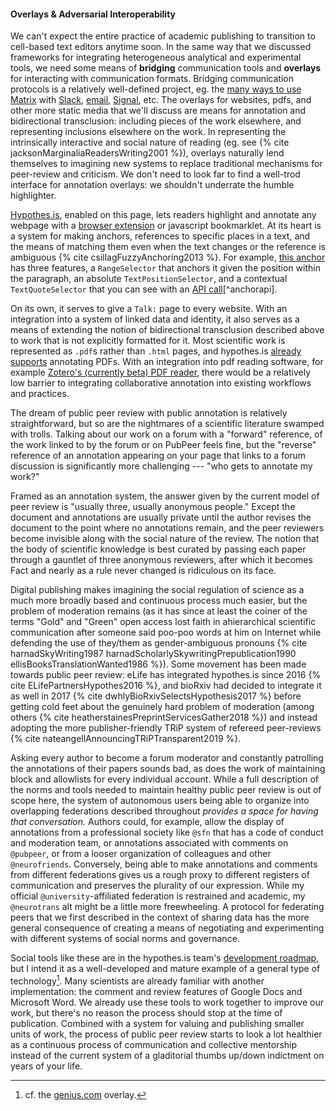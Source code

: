 #### Overlays & Adversarial Interoperability

We can't expect the entire practice of academic publishing to transition to cell-based text editors anytime soon. In the same way that we discussed frameworks for integrating heterogeneous analytical and experimental tools, we need some means of **bridging** communication tools and **overlays** for interacting with communication formats. Bridging communication protocols is a relatively well-defined project, eg. the [many ways to use Matrix](https://matrix.org/bridges/) with [Slack](https://matrix.org/bridges/#slack), [email](https://matrix.org/bridges/#email), [Signal](https://matrix.org/bridges/#signal), etc. The overlays for websites, pdfs, and other more static media that we'll discuss are means for annotation and bidirectional transclusion: including pieces of the work elsewhere, and representing inclusions elsewhere on the work. In representing the intrinsically interactive and social nature of reading (eg. see {% cite jacksonMarginaliaReadersWriting2001 %}), overlays naturally lend themselves to imagining new systems to replace traditional mechanisms for peer-review and criticism. We don't need to look far to find a well-trod interface for annotation overlays: we shouldn't underrate the humble highlighter.

[Hypothes.is](https://hypothes.is), enabled on this page, lets readers highlight and annotate any webpage with a [browser extension](https://chrome.google.com/webstore/detail/hypothesis-web-pdf-annota/bjfhmglciegochdpefhhlphglcehbmek) or javascript bookmarklet. At its heart is a system for making anchors, references to specific places in a text, and the means of matching them even when the text changes or the reference is ambiguous {% cite csillagFuzzyAnchoring2013 %}. For example, [this anchor](https://hypothes.is/a/oLw4uk7_Eeyt5N-FVlE3fw) has three features, a `RangeSelector` that anchors it given the position within the paragraph, an absolute `TextPositionSelector`, and a contextual `TextQuoteSelector` that you can see with an [API call](https://api.hypothes.is/api/annotations/oLw4uk7_Eeyt5N-FVlE3fw)[^anchorapi].

On its own, it serves to give a `Talk:` page to every website. With an integration into a system of linked data and identity, it also serves as a means of extending the notion of bidirectional transclusion described above to work that is not explicitly formatted for it. Most scientific work is represented as `.pdf`s rather than `.html` pages, and hypothes.is [already supports](https://web.hypothes.is/help/annotating-locally-saved-pdfs/) annotating PDFs. With an integration into pdf reading software, for example [Zotero's (currently beta) PDF reader](https://www.zotero.org/support/pdf_reader_preview), there would be a relatively low barrier to integrating collaborative annotation into existing workflows and practices.

The dream of public peer review with public annotation is relatively straightforward, but so are the nightmares of a scientific literature swamped with trolls. Talking about our work on a forum with a "forward" reference, of the work linked to by the forum or on PubPeer feels fine, but the "reverse" reference of an annotation appearing on your page that links to a forum discussion is significantly more challenging --- "who gets to annotate my work?"

Framed as an annotation system, the answer given by the current model of peer review is "usually three, usually anonymous people." Except the document and annotations are usually private until the author revises the document to the point where no annotations remain, and the peer reviewers become invisible along with the social nature of the review. The notion that the body of scientific knowledge is best curated by passing each paper through a gauntlet of three anonymous reviewers, after which it becomes Fact and nearly as a rule never changed is ridiculous on its face.

Digital publishing makes imagining the social regulation of science as a much more broadly based and continuous process much easier, but the problem of moderation remains (as it has since at least the coiner of the terms "Gold" and "Green" open access lost faith in ahierarchical scientific communication after someone said poo-poo words at him on Internet while defending the use of they/them as gender-ambiguous pronouns {% cite harnadSkyWriting1987 harnadScholarlySkywritingPrepublication1990 ellisBooksTranslationWanted1986 %}). Some movement has been made towards public peer review: eLife has integrated hypothes.is since 2016 {% cite ELifePartnersHypothes2016 %}, and bioRxiv had decided to integrate it as well in 2017 {% cite dwhlyBioRxivSelectsHypothesis2017 %} before getting cold feet about the genuinely hard problem of moderation (among others {% cite heatherstainesPreprintServicesGather2018 %}) and instead adopting the more publisher-friendly TRiP system of refereed peer-reviews {% cite nateangellAnnouncingTRiPTransparent2019 %}.

Asking every author to become a forum moderator and constantly patrolling the annotations of their papers sounds bad, as does the work of maintaining block and allowlists for every individual account. While a full description of the norms and tools needed to maintain healthy public peer review is out of scope here, the system of autonomous users being able to organize into overlapping federations described throughout *provides a space for having that conversation.* Authors could, for example, allow the display of annotations from a professional society like `@sfn` that has a code of conduct and moderation team, or annotations associated with comments on `@pubpeer`, or from a looser organization of colleagues and other `@neurofriends`. Conversely, being able to make annotations and comments from different federations gives us a rough proxy to different registers of communication and preserves the plurality of our expression. While my official `@university`-affiliated federation is restrained and academic, my `@neurotrans` alt might be a little more freewheeling. A protocol for federating peers that we first described in the context of sharing data has the more general consequence of creating a means of negotiating and experimenting with different systems of social norms and governance.

Social tools like these are in the hypothes.is team's [development roadmap](https://web.archive.org/web/20211015213849/https://github.com/hypothesis/product-backlog/projects/6), but I intend it as a well-developed and mature example of a general type of technology[^genius]. Many scientists are already familiar with another implementation: the comment and review features of Google Docs and Microsoft Word. We already use these tools to work together to improve our work, but there's no reason the process should stop at the time of publication. Combined with a system for valuing and publishing smaller units of work, the process of public peer review starts to look a lot healthier as a continuous process of communication and collective mentorship instead of the current system of a gladitorial thumbs up/down indictment on years of your life.

[^genius]: cf. the [genius.com](https://genius.com) overlay.